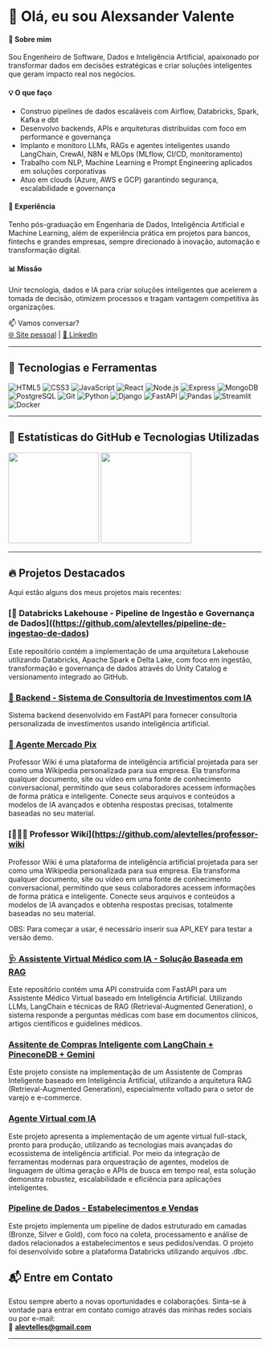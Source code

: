 # 👋 Olá, eu sou Alexsander Valente

#### 🚀 Sobre mim

Sou Engenheiro de Software, Dados e Inteligência Artificial, apaixonado por transformar dados em decisões estratégicas e criar soluções inteligentes que geram impacto real nos negócios.

#### 💡 O que faço

- Construo pipelines de dados escaláveis com Airflow, Databricks, Spark, Kafka e dbt
- Desenvolvo backends, APIs e arquiteturas distribuídas com foco em performance e governança
- Implanto e monitoro LLMs, RAGs e agentes inteligentes usando LangChain, CrewAI, N8N e MLOps (MLflow, CI/CD, monitoramento)
- Trabalho com NLP, Machine Learning e Prompt Engineering aplicados em soluções corporativas
- Atuo em clouds (Azure, AWS e GCP) garantindo segurança, escalabilidade e governança

#### 🎯 Experiência
Tenho pós-graduação em Engenharia de Dados, Inteligência Artificial e Machine Learning, além de experiência prática em projetos para bancos, fintechs e grandes empresas, sempre direcionado à inovação, automação e transformação digital.

#### 📊 Missão
Unir tecnologia, dados e IA para criar soluções inteligentes que acelerem a tomada de decisão, otimizem processos e tragam vantagem competitiva às organizações.

📫 Vamos conversar?  
[🌐 Site pessoal](https://alexsander.app.br) | [🔗 LinkedIn](https://www.linkedin.com/in/alexsander-valente/)  

---

## 🚀 Tecnologias e Ferramentas

![HTML5](https://img.shields.io/badge/-HTML5-333?style=flat&logo=html5)
![CSS3](https://img.shields.io/badge/-CSS3-333?style=flat&logo=css3)
![JavaScript](https://img.shields.io/badge/-JavaScript-333?style=flat&logo=javascript)
![React](https://img.shields.io/badge/-React-333?style=flat&logo=react)
![Node.js](https://img.shields.io/badge/-Node.js-333?style=flat&logo=node.js)
![Express](https://img.shields.io/badge/-Express-333?style=flat&logo=express)
![MongoDB](https://img.shields.io/badge/-MongoDB-333?style=flat&logo=mongodb)
![PostgreSQL](https://img.shields.io/badge/-PostgreSQL-333?style=flat&logo=postgresql)
![Git](https://img.shields.io/badge/-Git-333?style=flat&logo=git)
![Python](https://img.shields.io/badge/-Python-333?style=flat&logo=python)
![Django](https://img.shields.io/badge/-Django-333?style=flat&logo=Django)
![FastAPI](https://img.shields.io/badge/-FastAPI-333?style=flat&logo=FastAPI)
![Pandas](https://img.shields.io/badge/-Pandas-333?style=flat&logo=Pandas)
![Streamlit](https://img.shields.io/badge/-Streamlit-333?style=flat&logo=Pandas)
![Docker](https://img.shields.io/badge/-Docker-333?style=flat&logo=docker)

---

## 🌟 Estatísticas do GitHub e Tecnologias Utilizadas

<div align="left">

   <img height="180em" src="https://github-readme-stats.vercel.app/api?username=alevtelles&show_icons=true&theme=github_dark&include_all_commits=true&count_private=true"/>


  <img height="180em" src="https://github-readme-stats.vercel.app/api/top-langs/?username=alevtelles&layout=compact&langs_count=8&theme=github_dark&custom_title=Tecnologias"/>
</div>

---

## 🔥 Projetos Destacados

Aqui estão alguns dos meus projetos mais recentes:

### [🧱 Databricks Lakehouse - Pipeline de Ingestão e Governança de Dados]((https://github.com/alevtelles/pipeline-de-ingestao-de-dados)
Este repositório contém a implementação de uma arquitetura Lakehouse utilizando Databricks, Apache Spark e Delta Lake, com foco em ingestão, transformação e governança de dados através do Unity Catalog e versionamento integrado ao GitHub.


### [🤖 Backend - Sistema de Consultoria de Investimentos com IA](https://github.com/alevtelles/consultoria-investimentos-com-ia)
Sistema backend desenvolvido em FastAPI para fornecer consultoria personalizada de investimentos usando inteligência artificial.

### [🏦 Agente Mercado Pix](https://github.com/alevtelles/agente-crewai-mercado-pix)
Professor Wiki é uma plataforma de inteligência artificial projetada para ser como uma Wikipedia personalizada para sua empresa. Ela transforma qualquer documento, site ou vídeo em uma fonte de conhecimento conversacional, permitindo que seus colaboradores acessem informações de forma prática e inteligente. Conecte seus arquivos e conteúdos a modelos de IA avançados e obtenha respostas precisas, totalmente baseadas no seu material.

### [👨🏽‍🏫 Professor Wiki](https://github.com/alevtelles/professor-wiki
Professor Wiki é uma plataforma de inteligência artificial projetada para ser como uma Wikipedia personalizada para sua empresa. Ela transforma qualquer documento, site ou vídeo em uma fonte de conhecimento conversacional, permitindo que seus colaboradores acessem informações de forma prática e inteligente. Conecte seus arquivos e conteúdos a modelos de IA avançados e obtenha respostas precisas, totalmente baseadas no seu material.

OBS: Para começar a usar, é necessário inserir sua API_KEY para testar a versão demo.

### [🩺 Assistente Virtual Médico com IA - Solução Baseada em RAG](https://github.com/alevtelles/Assistente-Medico-IA)
Este repositório contém uma API construída com FastAPI para um Assistente Médico Virtual baseado em Inteligência Artificial. Utilizando LLMs, LangChain e técnicas de RAG (Retrieval-Augmented Generation), o sistema responde a perguntas médicas com base em documentos clínicos, artigos científicos e guidelines médicos.

### [Assitente de Compras Inteligente com LangChain + PineconeDB + Gemini](https://github.com/alevtelles/assisnte-de-compras-inteligente)
Este projeto consiste na implementação de um Assistente de Compras Inteligente baseado em Inteligência Artificial, utilizando a arquitetura RAG (Retrieval-Augmented Generation), especialmente voltado para o setor de varejo e e-commerce.

### [Agente Virtual com IA](https://github.com/alevtelles/Agente-virtual-com-IA)
Este projeto apresenta a implementação de um agente virtual full-stack, pronto para produção, utilizando as tecnologias mais avançadas do ecossistema de inteligência artificial. Por meio da integração de ferramentas modernas para orquestração de agentes, modelos de linguagem de última geração e APIs de busca em tempo real, esta solução demonstra robustez, escalabilidade e eficiência para aplicações inteligentes.

### [Pipeline de Dados - Estabelecimentos e Vendas](https://github.com/alevtelles/pipeline-estabelecimento-vendas)
Este projeto implementa um pipeline de dados estruturado em camadas (Bronze, Silver e Gold), com foco na coleta, processamento e análise de dados relacionados a estabelecimentos e seus pedidos/vendas. O projeto foi desenvolvido sobre a plataforma Databricks utilizando arquivos .dbc.


## 📬 Entre em Contato

Estou sempre aberto a novas oportunidades e colaborações. Sinta-se à vontade para entrar em contato comigo através das minhas redes sociais ou por e-mail:  
📩 **[alevtelles@gmail.com](mailto:alevtelles@gmail.com)**

---

